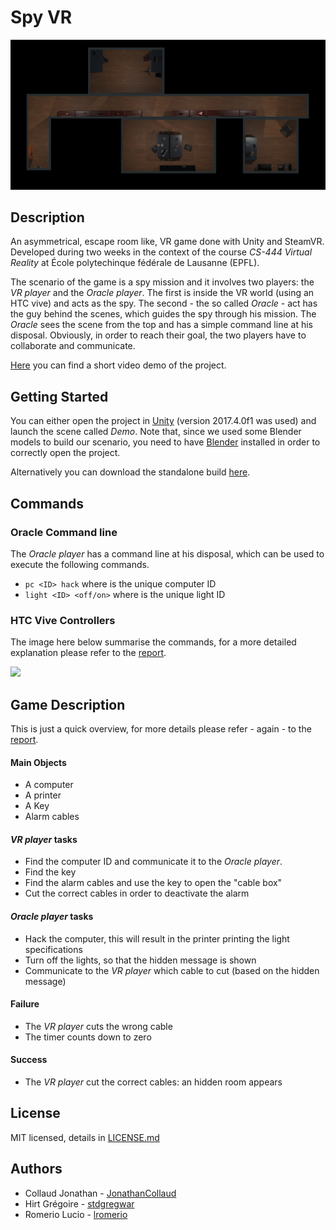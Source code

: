 # Spy VR

![Top view](/img/top_view.jpg)

## Description
An asymmetrical, escape room like, VR game done with Unity and SteamVR.
Developed during two weeks in the context of the course _CS-444 Virtual Reality_ at École polytechinque fédérale de Lausanne (EPFL).

The scenario of the game is a spy mission and it involves two players: the _VR player_ and the _Oracle player_.
The first is inside the VR world (using an HTC vive) and acts as the spy.
The second - the so called _Oracle_ - act has the guy behind the scenes, which guides the spy through his mission.
The _Oracle_ sees the scene from the top and has a simple command line at his disposal.
Obviously, in order to reach their goal, the two players have to collaborate and communicate.

[Here](https://www.youtube.com/watch?v=DuQHT63kiMo&feature=youtu.be) you can find a short video demo of the project.

## Getting Started

You can either open the project in [Unity](https://unity3d.com/) (version 2017.4.0f1 was used) and launch the scene called *Demo*. Note that, since we used some Blender models to build our scenario, you need to have [Blender](https://www.blender.org/) installed in order to correctly open the project.

Alternatively you can download the standalone build [here](https://drive.google.com/file/d/19JBva9KtQJPJKN1XNaELOmQ69Fe1GvH2/view?usp=sharing).

## Commands
### Oracle Command line
The _Oracle player_ has a command line at his disposal, which can be used to execute the following commands.
- `pc <ID> hack` where <id> is the unique computer ID
- `light <ID> <off/on>` where <id> is the unique light ID

### HTC Vive Controllers
The image here below summarise the commands, for a more detailed explanation please refer to the [report](https://github.com/lromerio/vr_project/blob/master/doc/Group2_ProjectReport.pdf).

![](https://github.com/lromerio/vr_project/blob/master/VR_Project/Assets/Textures/controllers.png)

## Game Description
This is just a quick overview, for more details please refer - again - to the  [report](https://github.com/lromerio/vr_project/blob/master/doc/Group2_ProjectReport.pdf).

#### Main Objects
- A computer
- A printer
- A Key
- Alarm cables

#### _VR player_ tasks
- Find the computer ID and communicate it to the _Oracle player_.
- Find the key
- Find the alarm cables and use the key to open the "cable box"
- Cut the correct cables in order to deactivate the alarm

#### _Oracle player_ tasks
- Hack the computer, this will result in the printer printing the light specifications
- Turn off the lights, so that the hidden message is shown
- Communicate to the _VR player_ which cable to cut (based on the hidden message)

#### Failure
- The _VR player_ cuts the wrong cable
- The timer counts down to zero

#### Success
- The _VR player_ cut the correct cables: an hidden room appears

## License
MIT licensed, details in [LICENSE.md](/LICENSE.md)

## Authors
- Collaud Jonathan - [JonathanCollaud](https://github.com/JonathanCollaud)
- Hirt Grégoire - [stdgregwar](https://github.com/stdgregwar)
- Romerio Lucio - [lromerio](https://github.com/lromerio)
